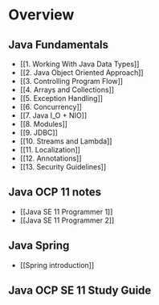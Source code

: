 # Overview

## Java Fundamentals
- [[1. Working With Java Data Types]]
- [[2. Java Object Oriented Approach]]
- [[3. Controlling Program Flow]]
- [[4. Arrays and Collections]]
- [[5. Exception Handling]]
- [[6. Concurrency]]
- [[7. Java I_O + NIO]]
- [[8. Modules]]
- [[9. JDBC]]
- [[10. Streams and Lambda]]
- [[11. Localization]]
- [[12. Annotations]]
- [[13. Security Guidelines]]

## Java OCP 11 notes
- [[Java SE 11 Programmer 1]]
- [[Java SE 11 Programmer 2]]

## Java Spring
- [[Spring introduction]]

##  Java OCP SE 11 Study Guide



